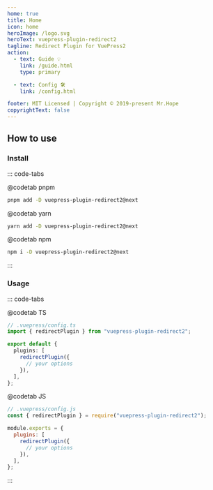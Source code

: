 ```yaml
---
home: true
title: Home
icon: home
heroImage: /logo.svg
heroText: vuepress-plugin-redirect2
tagline: Redirect Plugin for VuePress2
action:
  - text: Guide 💡
    link: /guide.html
    type: primary

  - text: Config 🛠
    link: /config.html

footer: MIT Licensed | Copyright © 2019-present Mr.Hope
copyrightText: false
---
```


## How to use

### Install

::: code-tabs

@codetab pnpm

```bash
pnpm add -D vuepress-plugin-redirect2@next
```

@codetab yarn

```bash
yarn add -D vuepress-plugin-redirect2@next
```

@codetab npm

```bash
npm i -D vuepress-plugin-redirect2@next
```

:::

### Usage

::: code-tabs

@codetab TS

```ts
// .vuepress/config.ts
import { redirectPlugin } from "vuepress-plugin-redirect2";

export default {
  plugins: [
    redirectPlugin({
      // your options
    }),
  ],
};
```

@codetab JS

```js
// .vuepress/config.js
const { redirectPlugin } = require("vuepress-plugin-redirect2");

module.exports = {
  plugins: [
    redirectPlugin({
      // your options
    }),
  ],
};
```

:::
